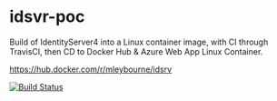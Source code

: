# idsvr-poc

Build of IdentityServer4 into a Linux container image, with CI through TravisCI, then CD to Docker Hub & Azure Web App Linux Container.

https://hub.docker.com/r/mleybourne/idsrv

[![Build Status](https://travis-ci.org/mleyb/idsvr-poc.svg?branch=master)](https://travis-ci.org/mleyb/idsvr-poc)
